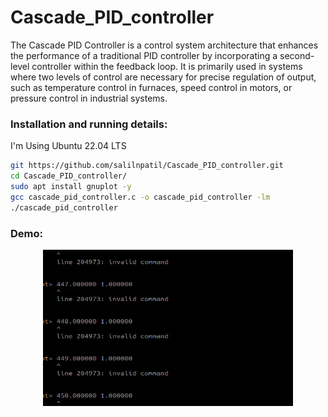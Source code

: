 # Cascade_PID_controller
The Cascade PID Controller is a control system architecture that enhances the performance of a traditional PID controller by incorporating a second-level controller within the feedback loop. It is primarily used in systems where two levels of control are necessary for precise regulation of output, such as temperature control in furnaces, speed control in motors, or pressure control in industrial systems.

### Installation and running details:
I'm Using Ubuntu 22.04 LTS
```bash
git https://github.com/salilnpatil/Cascade_PID_controller.git
cd Cascade_PID_controller/
sudo apt install gnuplot -y
gcc cascade_pid_controller.c -o cascade_pid_controller -lm
./cascade_pid_controller
```
### Demo:

<p align="center">

<img src="https://github.com/salilnpatil/Cascade_PID_controller/blob/main/assets/cascade-pid-controller.gif" width="400" height="250">

</p>

